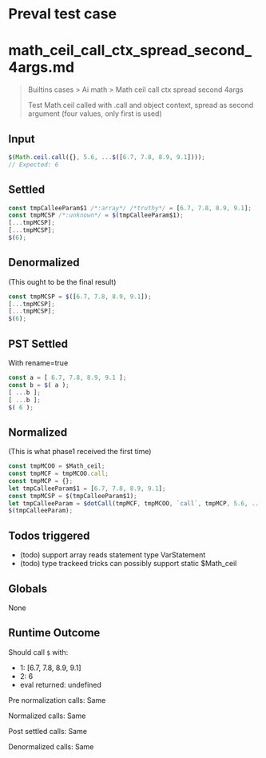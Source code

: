 # Preval test case

# math_ceil_call_ctx_spread_second_4args.md

> Builtins cases > Ai math > Math ceil call ctx spread second 4args
>
> Test Math.ceil called with .call and object context, spread as second argument (four values, only first is used)

## Input

`````js filename=intro
$(Math.ceil.call({}, 5.6, ...$([6.7, 7.8, 8.9, 9.1])));
// Expected: 6
`````


## Settled


`````js filename=intro
const tmpCalleeParam$1 /*:array*/ /*truthy*/ = [6.7, 7.8, 8.9, 9.1];
const tmpMCSP /*:unknown*/ = $(tmpCalleeParam$1);
[...tmpMCSP];
[...tmpMCSP];
$(6);
`````


## Denormalized
(This ought to be the final result)

`````js filename=intro
const tmpMCSP = $([6.7, 7.8, 8.9, 9.1]);
[...tmpMCSP];
[...tmpMCSP];
$(6);
`````


## PST Settled
With rename=true

`````js filename=intro
const a = [ 6.7, 7.8, 8.9, 9.1 ];
const b = $( a );
[ ...b ];
[ ...b ];
$( 6 );
`````


## Normalized
(This is what phase1 received the first time)

`````js filename=intro
const tmpMCOO = $Math_ceil;
const tmpMCF = tmpMCOO.call;
const tmpMCP = {};
let tmpCalleeParam$1 = [6.7, 7.8, 8.9, 9.1];
const tmpMCSP = $(tmpCalleeParam$1);
let tmpCalleeParam = $dotCall(tmpMCF, tmpMCOO, `call`, tmpMCP, 5.6, ...tmpMCSP);
$(tmpCalleeParam);
`````


## Todos triggered


- (todo) support array reads statement type VarStatement
- (todo) type trackeed tricks can possibly support static $Math_ceil


## Globals


None


## Runtime Outcome


Should call `$` with:
 - 1: [6.7, 7.8, 8.9, 9.1]
 - 2: 6
 - eval returned: undefined

Pre normalization calls: Same

Normalized calls: Same

Post settled calls: Same

Denormalized calls: Same
